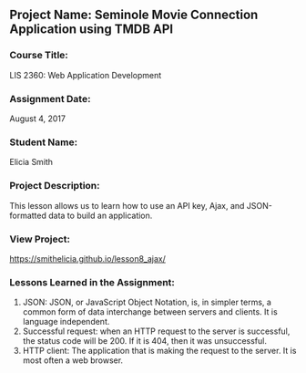 ## Project Name:  Seminole Movie Connection Application using TMDB API

### Course Title:
LIS 2360:  Web Application Development

### Assignment Date:  
August  4, 2017

### Student Name:  
Elicia Smith

### Project Description:
This lesson allows us to learn how to use an API key, Ajax, and JSON-formatted data to build an application.

### View Project:
https://smithelicia.github.io/lesson8_ajax/

### Lessons Learned in the Assignment:
1. JSON: JSON, or JavaScript Object Notation, is, in simpler terms, a common form of data interchange between servers and clients. It is language independent.
2. Successful request: when an HTTP request to the server is successful, the status code will be 200. If it is 404, then it was unsuccessful.
3. HTTP client: The application that is making the request to the server. It is most often a web browser.
